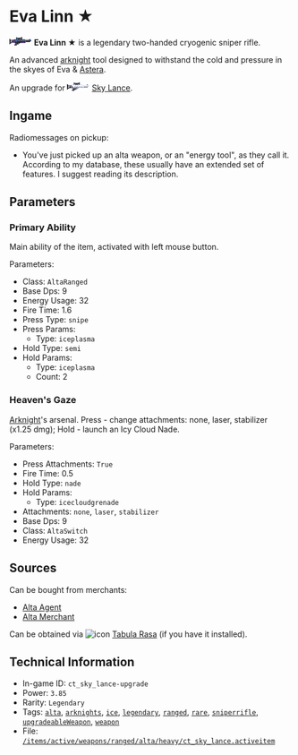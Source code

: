 # Eva Linn ★

<img src="https://raw.githubusercontent.com/Ceterai/Enternia/main/items/active/weapons/ranged/alta/heavy/ct_sky_lance_2.png" alt="Eva Linn ★ icon" loading="lazy" width="auto" height="16px"/> **Eva Linn ★** is a legendary two-handed cryogenic sniper rifle.

An advanced [arknight](https://ceterai.github.io/MyEnternia/Wiki/Arknight) tool designed to withstand the cold and pressure in the skyes of Eva & [Astera](https://ceterai.github.io/MyEnternia/Wiki/Tags/Astera).

An upgrade for <img src="https://raw.githubusercontent.com/Ceterai/Enternia/main/items/active/weapons/ranged/alta/heavy/ct_sky_lance.png" alt="Sky Lance icon" loading="lazy" width="auto" height="16px"/> [Sky Lance](https://ceterai.github.io/MyEnternia/Wiki/SkyLance).

## Ingame

Radiomessages on pickup:

- You've just picked up an alta weapon, or an "energy tool", as they call it. According to my database, these usually have an extended set of features. I suggest reading its description.

## Parameters

### Primary Ability

Main ability of the item, activated with left mouse button.

Parameters:

- Class: `AltaRanged`
- Base Dps: 9
- Energy Usage: 32
- Fire Time: 1.6
- Press Type: `snipe`
- Press Params:
  - Type: `iceplasma`
- Hold Type: `semi`
- Hold Params:
  - Type: `iceplasma`
  - Count: 2

### Heaven's Gaze

[Arknight](https://ceterai.github.io/MyEnternia/Wiki/Arknight)'s arsenal.
Press - change attachments: none, laser, stabilizer (x1.25 dmg);
Hold - launch an Icy Cloud Nade.

Parameters:

- Press Attachments: `True`
- Fire Time: 0.5
- Hold Type: `nade`
- Hold Params:
  - Type: `icecloudgrenade`
- Attachments:  `none`,  `laser`,  `stabilizer`
- Base Dps: 9
- Class: `AltaSwitch`
- Energy Usage: 32

## Sources

Can be bought from merchants:

- [Alta Agent](https://ceterai.github.io/MyEnternia/Wiki/AltaAgent)
- [Alta Merchant](https://ceterai.github.io/MyEnternia/Wiki/AltaMerchant)

Can be obtained via <img src="https://steamuserimages-a.akamaihd.net/ugc/263843960696222713/3EC9A7C005541F7D577EBCB8C5736B4EFC9973D6/" alt="icon" width="8" height="12"/> [Tabula Rasa](https://community.playstarbound.com/resources/the-tabula-rasa.3222/) (if you have it installed).

## Technical Information

- In-game ID: `ct_sky_lance-upgrade`
- Power: `3.85`
- Rarity: `Legendary`
- Tags: [`alta`](https://ceterai.github.io/MyEnternia/Wiki/Tags/Alta), [`arknights`](https://ceterai.github.io/MyEnternia/Wiki/Tags/Arknights), [`ice`](https://ceterai.github.io/MyEnternia/Wiki/Tags/Ice), [`legendary`](https://ceterai.github.io/MyEnternia/Wiki/Tags/Legendary), [`ranged`](https://ceterai.github.io/MyEnternia/Wiki/Tags/Ranged), [`rare`](https://ceterai.github.io/MyEnternia/Wiki/Tags/Rare), [`sniperrifle`](https://ceterai.github.io/MyEnternia/Wiki/Tags/Sniperrifle), [`upgradeableWeapon`](https://ceterai.github.io/MyEnternia/Wiki/Tags/UpgradeableWeapon), [`weapon`](https://ceterai.github.io/MyEnternia/Wiki/Tags/Weapon)
- File: [`/items/active/weapons/ranged/alta/heavy/ct_sky_lance.activeitem`](https://github.com/Ceterai/Enternia/blob/main/items/active/weapons/ranged/alta/heavy/ct_sky_lance.activeitem)
